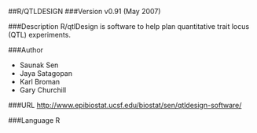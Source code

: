 ##R/QTLDESIGN
###Version
v0.91 (May 2007)

###Description
R/qtlDesign is software to help plan quantitative trait locus (QTL) experiments.

###Author
* Saunak Sen
* Jaya Satagopan
* Karl Broman
* Gary Churchill

###URL
http://www.epibiostat.ucsf.edu/biostat/sen/qtldesign-software/

###Language
R


